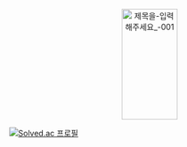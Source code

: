 <p align="center" style="...">
  <img width="100" height="200": alt="제목을-입력해주세요_-001" src="https://user-images.githubusercontent.com/110071838/202992519-89f55d31-2958-4c7b-98a7-0a784bcfcd19.png">
</p>


[![Solved.ac
프로필](http://mazassumnida.wtf/api/generate_badge?boj={handle})](https://solved.ac/{handle})






<!--
**hyein5391/hyein5391** is a ✨ _special_ ✨ repository because its `README.md` (this file) appears on your GitHub profile.

Here are some ideas to get you started:

- 🔭 I’m currently working on ...
- 🌱 I’m currently learning ...
- 👯 I’m looking to collaborate on ...
- 🤔 I’m looking for help with ...
- 💬 Ask me about ...
- 📫 How to reach me: ...
- 😄 Pronouns: ...
- ⚡ Fun fact: ...
-->
